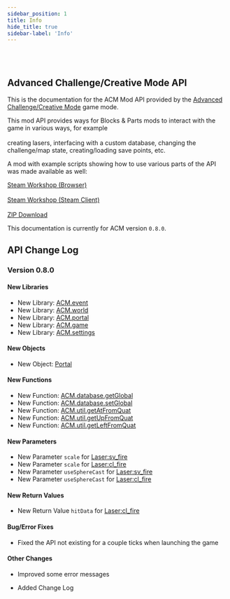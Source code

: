 ```yaml
---
sidebar_position: 1
title: Info
hide_title: true
sidebar-label: 'Info'
---
```


<br></br>

## Advanced Challenge/Creative Mode API

This is the documentation for the ACM Mod API provided by the [Advanced Challenge/Creative Mode](https://steamcommunity.com/sharedfiles/filedetails/?id=2803050088) game mode.

This mod API provides ways for Blocks & Parts mods to interact with the game in various ways, for example <br></br>
creating lasers, interfacing with a custom database, changing the challenge/map state, creating/loading save points, etc.

A mod with example scripts showing how to use various parts of the API was made available as well:

[Steam Workshop (Browser)](https://steamcommunity.com/sharedfiles/filedetails/?id=2855617052) <br></br>
[Steam Workshop (Steam Client)](steam://openurl/https://steamcommunity.com/sharedfiles/filedetails/?id=2855617052) <br></br>
[ZIP Download](/files/ACM_Mod_API_Examples.zip)

This documentation is currently for ACM version <code>0.8.0</code>.

## API Change Log

### Version 0.8.0

#### New Libraries

- New Library: [ACM.event](/ACM/Static-Functions/acm.event)
- New Library: [ACM.world](/ACM/Static-Functions/acm.world)
- New Library: [ACM.portal](/ACM/Static-Functions/acm.portal)
- New Library: [ACM.game](/ACM/Static-Functions/acm.game)
- New Library: [ACM.settings](/ACM/Static-Functions/acm.settings)

#### New Objects

- New Object: [Portal](/ACM/Objects/portal)

#### New Functions

- New Function: [ACM.database.getGlobal](/ACM/Static-Functions/acm.database#getglobal)
- New Function: [ACM.database.setGlobal](/ACM/Static-Functions/acm.database#setglobal)
- New Function: [ACM.util.getAtFromQuat](/ACM/Static-Functions/acm.util#getatfromquat)
- New Function: [ACM.util.getUpFromQuat](/ACM/Static-Functions/acm.util#getupfromquat)
- New Function: [ACM.util.getLeftFromQuat](/ACM/Static-Functions/acm.util#getleftfromquat)

#### New Parameters

- New Parameter <code>scale</code> for [Laser:sv_fire](/ACM/Objects/laser#sv_fire)
- New Parameter <code>scale</code> for [Laser:cl_fire](/ACM/Objects/laser#cl_fire)
- New Parameter <code>useSphereCast</code> for [Laser:sv_fire](/ACM/Objects/laser#sv_fire)
- New Parameter <code>useSphereCast</code> for [Laser:cl_fire](/ACM/Objects/laser#cl_fire)

#### New Return Values

- New Return Value <code>hitData</code> for [Laser:cl_fire](/ACM/Objects/laser#cl_fire)

#### Bug/Error Fixes

- Fixed the API not existing for a couple ticks when launching the game

#### Other Changes

- Improved some error messages


- Added Change Log






